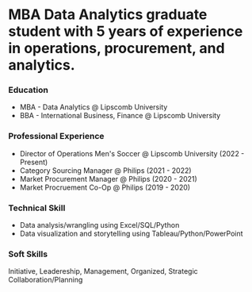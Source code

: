# MBA Data Analytics graduate student with 5 years of experience in operations, procurement, and analytics.

### Education
- MBA - Data Analytics @ Lipscomb University
- BBA - International Business, Finance @ Lipscomb University

### Professional Experience
- Director of Operations Men's Soccer @ Lipscomb University (2022 - Present)
- Category Sourcing Manager @ Philips (2021 - 2022)
- Market Procurement Manager @ Philips (2020 - 2021)
- Market Procruement Co-Op @ Philips (2019 - 2020)

### Technical Skill
- Data analysis/wrangling using Excel/SQL/Python
- Data visualization and storytelling using Tableau/Python/PowerPoint

### Soft Skills
Initiative, Leadereship, Management, Organized, Strategic Collaboration/Planning

